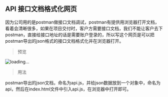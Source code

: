 ## API 接口文档格式化网页

因为公司用的是postman做接口文档调试，postman有提供用浏览器打开文档，看着会清晰很多，如果在项目交付时，客户方需要接口文档，我们不能让客户去下postman，直接给接口地址的话是需要账户登录的，所以写这个网页是可以把postman导出的json格式的接口文档格式化并在浏览器打开。

>预览

![loading...](/images/api.gif)

>用法

postman导出的json文档，命名为api.js，并给json数据放到一个对象中，命名为api，然后在index.html文件中引入api.js，在浏览器中打开即可。